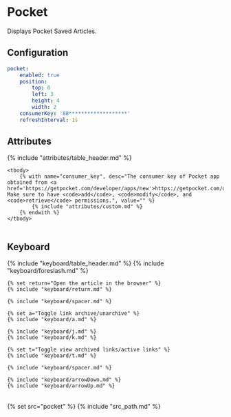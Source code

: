 # Pocket

Displays Pocket Saved Articles.

## Configuration

```yaml
pocket:
    enabled: true
    position:
        top: 0
        left: 3
        height: 4
        width: 2
    consumerKey: '88*******************'
    refreshInterval: 1s
```

## Attributes

<table>
    {% include "attributes/table_header.md" %}

    <tbody>
        {% with name="consumer_key", desc="The consumer key of Pocket app obtained from <a href='https://getpocket.com/developer/apps/new'>https://getpocket.com/developer/apps/new</a>. Make sure to have <code>add</code>, <code>modify</code>, and <code>retrieve</code> permissions.", value="" %}
            {% include "attributes/custom.md" %}
        {% endwith %}
    </tbody>
</table>

## Keyboard

<table>
  {% include "keyboard/table_header.md" %}

  <tbody>
    {% include "keyboard/foreslash.md" %}

    {% set return="Open the article in the browser" %}
    {% include "keyboard/return.md" %}

    {% include "keyboard/spacer.md" %}

    {% set a="Toggle link archive/unarchive" %}
    {% include "keyboard/a.md" %}

    {% include "keyboard/j.md" %}
    {% include "keyboard/k.md" %}

    {% set t="Toggle view archived links/active links" %}
    {% include "keyboard/t.md" %}

    {% include "keyboard/spacer.md" %}

    {% include "keyboard/arrowDown.md" %}
    {% include "keyboard/arrowUp.md" %}
  </tbody>
</table>

{% set src="pocket" %}
{% include "src_path.md" %}